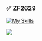 ### ✅ ZF2629

[![My Skills](https://skillicons.dev/icons?i=js,html,css,vue,vite,webpack,react,flutter,dart,nodejs,md,ts,jquery,mysql,vscode)](https://skillicons.dev)


<a href="https://github.com/zf2629/TV">
  <img align="center" src="https://github-readme-stats.vercel.app/api/pin/?username=zf2629&repo=tv&theme=shades-of-purple" />
</a>

